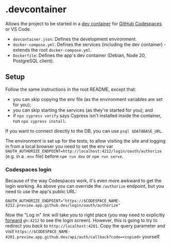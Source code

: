 # .devcontainer

Allows the project to be started in a [dev container] for [GitHub Codespaces] or VS Code.

- `devcontainer.json`: Defines the development environment.
- `docker-compose.yml`: Defines the services (including the dev container) - extends the root `docker-compose.yml`.
- `Dockerfile`: Defines the app's dev container (Debian, Node 20, PostgreSQL client).

## Setup

Follow the same instructions in the root README, except that:

- you can skip copying the env file (as the environment variables are set for you);
- you can skip starting the services (as they're started for you); and
- if `npx cypress verify` says Cypress isn't installed inside the container, run `npx cypress install`.

If you want to connect directly to the DB, you can use `psql $DATABASE_URL`.

The environment is set up for the tests; to allow visiting the site and logging in from a local browser you need to
set the env var `OAUTH_AUTHORIZE_ENDPOINT=http://localhost:4212/login/oauth/authorize` (e.g. in a `.env` file) before
`npm run dev` or `npm run serve`.

### Codespaces login

Because of the way Codespaces work, it's even more awkward to get the login working. As above you can override the
`/authorize` endpoint, but you need to use the app's public URL:

```
OAUTH_AUTHORIZE_ENDPOINT="https://$CODESPACE_NAME-4212.preview.app.github.dev/login/oauth/authorize"
```

Now the "Log in" link will take you to right place (you may need to explicitly [forward] `gh:4212` to see the login
screen). However, this is going to try to redirect you _back_ to `http://localhost:4201`. Copy the query parameter and
visit `https://$CODESPACE_NAME-4201.preview.app.github.dev/api/auth/callback?code=<copied>` yourself.

[dev container]: https://code.visualstudio.com/docs/devcontainers/containers
[forward]: https://docs.github.com/en/codespaces/developing-in-codespaces/forwarding-ports-in-your-codespace
[github codespaces]: https://docs.github.com/en/codespaces
